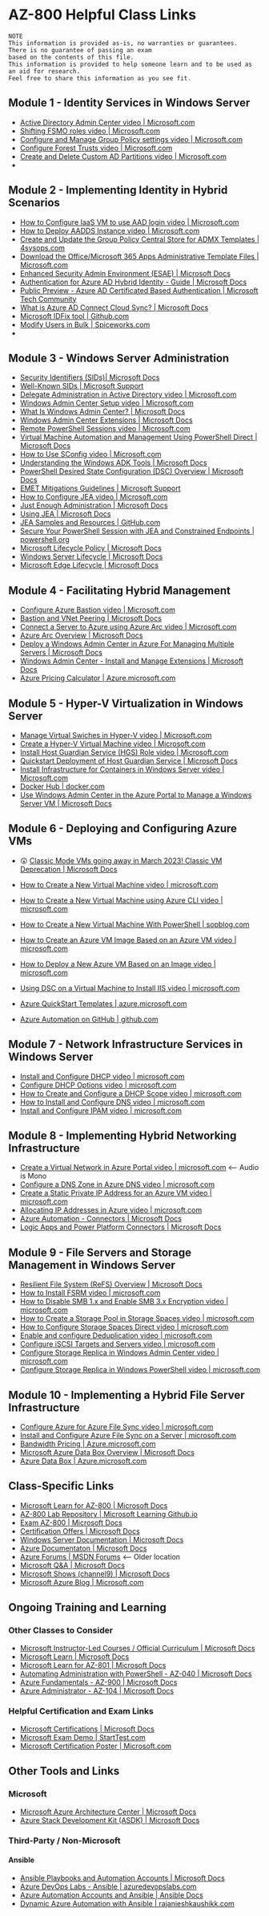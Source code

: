 # AZ-800 Helpful Class Links

```
NOTE
This information is provided as-is, no warranties or guarantees.  There is no guarantee of passing an exam
based on the contents of this file.  
This information is provided to help someone learn and to be used as an aid for research.
Feel free to share this information as you see fit.
```

  ## Module 1 - Identity Services in Windows Server
- [Active Directory Admin Center video | Microsoft.com](https://www.microsoft.com/en-us/videoplayer/embed/RE4MjvF)
- [Shifting FSMO roles video | Microsoft.com](https://www.microsoft.com/videoplayer/embed/RE4McId)
- [Configure and Manage Group Policy settings video | Microsoft.com](https://www.microsoft.com/en-us/videoplayer/embed/RE4McIe)
- [Configure Forest Trusts video | Microsoft.com](https://www.microsoft.com/en-us/videoplayer/embed/RE4M7ug)
- [Create and Delete Custom AD Partitions video | Microsoft.com](https://www.microsoft.com/en-us/videoplayer/embed/RE4McIf)
- 

## Module 2 - Implementing Identity in Hybrid Scenarios
- [How to Configure IaaS VM to use AAD login video | Microsoft.com](https://www.microsoft.com/videoplayer/embed/RE4AD4X)
- [How to Deploy AADDS Instance video | Microsoft.com](https://www.microsoft.com/videoplayer/embed/RE4ALnB)
- [Create and Update the Group Policy Central Store for ADMX Templates | 4sysops.com](https://4sysops.com/archives/create-and-update-the-group-policy-central-store-for-admx-templates)
- [Download the Office/Microsoft 365 Apps Administrative Template Files | Microsoft.com](https://www.microsoft.com/en-us/download/details.aspx?id=49030)
- [Enhanced Security Admin Environment (ESAE) | Microsoft Docs](https://docs.microsoft.com/en-us/security/compass/esae-retirement)
- [Authentication for Azure AD Hybrid Identity - Guide | Microsoft Docs](https://docs.microsoft.com/en-us/azure/active-directory/hybrid/choose-ad-authn)
- [Public Preview - Azure AD Certificated Based Authentication | Microsoft Tech Community](https://techcommunity.microsoft.com/t5/azure-active-directory-identity/azure-ad-certificate-based-authentication-now-in-public-preview/ba-p/2464390)
- [What is Azure AD Connect Cloud Sync? | Microsoft Docs](https://docs.microsoft.com/en-us/azure/active-directory/cloud-sync/what-is-cloud-sync)
- [Microsoft IDFix tool | Github.com](https://github.com/microsoft/idfix)
- [Modify Users in Bulk | Spiceworks.com](https://community.spiceworks.com/topic/2116627-modify-user-s-upn-in-bulk?from_forum=192)
- 

## Module 3 - Windows Server Administration
- [Security Identifiers (SIDs)| Microsoft Docs](https://docs.microsoft.com/en-us/windows/security/identity-protection/access-control/security-identifiers)
- [Well-Known SIDs | Microsoft Support](https://support.microsoft.com/en-us/topic/0fdcaf87-ee5e-8929-e54c-65e04235a634)
- [Delegate Administration in Active Directory video | Microsoft.com](https://www.microsoft.com/videoplayer/embed/RE4McI8)
- [Windows Admin Center Setup video | Microsoft.com](https://www.microsoft.com/en-us/videoplayer/embed/RE4McI9)
- [What Is Windows Admin Center? | Microsoft Docs](https://docs.microsoft.com/en-us/windows-server/manage/windows-admin-center/understand/what-is)
- [Windows Admin Center Extensions | Microsoft Docs](https://docs.microsoft.com/en-us/windows-server/manage/windows-admin-center/configure/using-extensions)
- [Remote PowerShell Sessions video | Microsoft.com](https://www.microsoft.com/en-us/videoplayer/embed/RE4Mfs3)
- [Virtual Machine Automation and Management Using PowerShell Direct | Microsoft Docs](https://docs.microsoft.com/en-us/virtualization/hyper-v-on-windows/user-guide/powershell-direct)
- [How to Use SConfig video | Microsoft.com](https://www.microsoft.com/en-us/videoplayer/embed/RE4Mfs4)
- [Understanding the Windows ADK Tools | Microsoft Docs](https://docs.microsoft.com/en-us/windows-hardware/test/weg/understanding-the-windows-adk-tools)
- [PowerShell Desired State Configuration (DSC) Overview | Microsoft Docs](https://docs.microsoft.com/en-us/powershell/scripting/dsc/overview)
- [EMET Mitigations Guidelines | Microsoft Support](https://support.microsoft.com/en-us/topic/emet-mitigations-guidelines-b529d543-2a81-7b5a-d529-84b30e1ecee0)
- [How to Configure JEA video | Microsoft.com](https://www.microsoft.com/videoplayer/embed/RWMWwo)
- [Just Enough Administration | Microsoft Docs](https://docs.microsoft.com/en-us/powershell/scripting/learn/remoting/jea/overview)
- [Using JEA | Microsoft Docs](https://docs.microsoft.com/en-us/powershell/scripting/learn/remoting/jea/using-jea)
- [JEA Samples and Resources | GitHub.com](https://github.com/PowerShell/JEA)
- [Secure Your PowerShell Session with JEA and Constrained Endpoints | powershell.org](https://powershell.org/2019/03/secure-your-powershell-session-with-jea-and-constrained-endpoints)
- [Microsoft Lifecycle Policy | Microsoft Docs](https://docs.microsoft.com/en-us/lifecycle/)
- [Windows Server Lifecycle | Microsoft Docs](https://docs.microsoft.com/en-us/lifecycle/products/windows-server)
- [Microsoft Edge Lifecycle | Microsoft Docs](https://docs.microsoft.com/en-us/deployedge/microsoft-edge-support-lifecycle)

## Module 4 - Facilitating Hybrid Management
- [Configure Azure Bastion video | Microsoft.com](https://www.microsoft.com/videoplayer/embed/RE4CSkm)
- [Bastion and VNet Peering | Microsoft Docs](https://docs.microsoft.com/en-us/azure/bastion/vnet-peering)
- [Connect a Server to Azure using Azure Arc video | Microsoft.com](https://www.microsoft.com/videoplayer/embed/RE4zf4p)
- [Azure Arc Overview | Microsoft Docs](https://docs.microsoft.com/en-us/azure/azure-arc/servers/overview)
- [Deploy a Windows Admin Center in Azure For Managing Multiple Servers | Microsoft Docs](https://docs.microsoft.com/en-us/windows-server/manage/windows-admin-center/azure/deploy-wac-in-azure)
- [Windows Admin Center - Install and Manage Extensions | Microsoft Docs](https://docs.microsoft.com/en-us/windows-server/manage/windows-admin-center/configure/using-extensions)
- [Azure Pricing Calculator | Azure.microsoft.com](https://azure.microsoft.com/en-us/pricing/calculator/)

## Module 5 - Hyper-V Virtualization in Windows Server
- [Manage Virtual Swiches in Hyper-V video | Microsoft.com](https://www.microsoft.com/videoplayer/embed/RE4MzHL)
- [Create a Hyper-V Virtual Machine video | Microsoft.com](https://www.microsoft.com/en-us/videoplayer/embed/RE4MC7h)
- [Install Host Guardian Service (HGS) Role video | Microsoft.com](https://www.microsoft.com/en-us/videoplayer/embed/RE4MEOf)
- [Quickstart Deployment of Host Guardian Service | Microsoft Docs](https://docs.microsoft.com/en-us/windows-server/security/guarded-fabric-shielded-vm/guarded-fabric-deployment-overview)
- [Install Infrastructure for Containers in Windows Server video | Microsoft.com](https://www.microsoft.com/en-us/videoplayer/embed/RE4MzHM)
- [Docker Hub | docker.com](https://hub.docker.com)
- [Use Windows Admin Center in the Azure Portal to Manage a Windows Server VM | Microsoft Docs](https://docs.microsoft.com/en-us/windows-server/manage/windows-admin-center/azure/manage-vm)

## Module 6 - Deploying and Configuring Azure VMs

- :astonished: [Classic Mode VMs going away in March 2023!  Classic VM Deprecation | Microsoft Docs](https://learn.microsoft.com/en-us/azure/virtual-machines/classic-vm-deprecation)

- [How to Create a New Virtual Machine video | microsoft.com](https://www.microsoft.com/videoplayer/embed/RE4AEAU)
- [How to Create a New Virtual Machine using Azure CLI video | microsoft.com](https://www.microsoft.com/videoplayer/embed/RE4AJKf)
- [How to Create a New Virtual Machine With PowerShell | sopblog.com](https://sopblog.com/how-to-create-azure-vm-with-powershell-script/)
- [How to Create an Azure VM Image Based on an Azure VM video | microsoft.com](https://www.microsoft.com/videoplayer/embed/RE4CXDZ)
- [How to Deploy a New Azure VM Based on an Image video | microsoft.com](https://www.microsoft.com/videoplayer/embed/RE4CSkl)
- [Using DSC on a Virtual Machine to Install IIS video | microsoft.com](https://www.microsoft.com/videoplayer/embed/RE4AMhA)
- [Azure QuickStart Templates | azure.microsoft.com](https://azure.microsoft.com/en-us/resources/templates/)
- [Azure Automation on GitHub | github.com](https://github.com/azureautomation)
  
## Module 7 - Network Infrastructure Services in Windows Server
- [Install and Configure DHCP video | microsoft.com](https://www.microsoft.com/videoplayer/embed/RWxT9j)
- [Configure DHCP Options video | microsoft.com](https://www.microsoft.com/videoplayer/embed/RWxDP3)
- [How to Create and Configure a DHCP Scope video | microsoft.com](https://www.microsoft.com/videoplayer/embed/RWxDP4)
- [How to Install and Configure DNS video | microsoft.com](https://www.microsoft.com/en-us/videoplayer/embed/RE4MjvL)
- [Install and Configure IPAM video | microsoft.com](https://www.microsoft.com/en-us/videoplayer/embed/RE4MjvM)
  
## Module 8 - Implementing Hybrid Networking Infrastructure
- [Create a Virtual Network in Azure Portal video | microsoft.com](https://www.microsoft.com/videoplayer/embed/RE4Azyu) <-- Audio is Mono
- [Configure a DNS Zone in Azure DNS video | microsoft.com](https://www.microsoft.com/videoplayer/embed/RE4AWvC)
- [Create a Static Private IP Address for an Azure VM video | microsoft.com](https://www.microsoft.com/videoplayer/embed/RE4Azyv)
- [Allocating IP Addresses in Azure video | microsoft.com](https://www.microsoft.com/videoplayer/embed/RE4AP7Z)
- [Azure Automation - Connectors | Microsoft Docs](https://docs.microsoft.com/en-us/connectors/azureautomation/)
- [Logic Apps and Power Platform Connectors | Microsoft Docs](https://docs.microsoft.com/en-us/connectors/connector-reference)
  
## Module 9 - File Servers and Storage Management in Windows Server
- [Resilient File System (ReFS) Overview | Microsoft Docs](https://docs.microsoft.com/en-us/windows-server/storage/refs/refs-overview)
- [How to Install FSRM video | microsoft.com](https://www.microsoft.com/en-us/videoplayer/embed/RE4Mfsg)
- [How to Disable SMB 1.x and Enable SMB 3.x Encryption video | microsoft.com](https://www.microsoft.com/en-us/videoplayer/embed/RE4MjvN)
- [How to Create a Storage Pool in Storage Spaces video | microsoft.com](https://www.microsoft.com/en-us/videoplayer/embed/RE4MAkL)
- [How to Configure Storage Spaces Direct video | microsoft.com](https://www.microsoft.com/en-us/videoplayer/embed/RE4MB0j)
- [Enable and configure Deduplication video | microsoft.com](https://www.microsoft.com/videoplayer/embed/RE4MFIg)
- [Configure iSCSI Targets and Servers video | microsoft.com](https://www.microsoft.com/en-us/videoplayer/embed/RE4MxmO)
- [Configure Storage Replica in Windows Admin Center video | microsoft.com](https://www.microsoft.com/en-us/videoplayer/embed/RE4Myb3)
- [Configure Storage Replica in Windows PowerShell video | microsoft.com](https://www.microsoft.com/en-us/videoplayer/embed/RE4MBcw)
  
## Module 10 - Implementing a Hybrid File Server Infrastructure
-  [Configure Azure for Azure File Sync video | microsoft.com](https://www.microsoft.com/videoplayer/embed/RE4CPMa)
-  [Install and Configure Azure File Sync on a Server | microsoft.com](https://www.microsoft.com/videoplayer/embed/RE4CIao)
-  [Bandwidth Pricing | Azure.microsoft.com](https://azure.microsoft.com/en-us/pricing/details/bandwidth/)
-  [Microsoft Azure Data Box Overview | Microsoft Docs](https://docs.microsoft.com/en-us/azure/databox/data-box-overview)
-  [Azure Data Box | Azure.microsoft.com](https://azure.microsoft.com/en-us/services/databox/)

## Class-Specific Links
- [Microsoft Learn for AZ-800 | Microsoft Docs](https://aka.ms/AZ-800LearnCollection)
- [AZ-800 Lab Repository | Microsoft Learning Github.io](https://microsoftlearning.github.io/AZ-800-Administering-Windows-Server-Hybrid-Core-Infrastructure)
- [Exam AZ-800 | Microsoft Docs](https://docs.microsoft.com/en-us/learn/certifications/exams/az-800)
- [Certification Offers | Microsoft Docs](https://docs.microsoft.com/en-us/learn/certifications/deals)
- [Windows Server Documentation | Microsoft Docs](https://docs.microsoft.com/en-us/windows-server/)
- [Azure Documentaton | Microsoft Docs](https://docs.microsoft.com/en-us/azure)
- [Azure Forums | MSDN Forums](https://social.msdn.microsoft.com/Forums/en-US/home?category=windowsazureplatform) <-- Older location
- [Microsoft Q&A | Microsoft Docs](https://docs.microsoft.com/en-us/answers/products/)
- [Microsoft Shows (channel9) | Microsoft Docs](https://docs.microsoft.com/en-us/shows/browse)
- [Microsoft Azure Blog | Microsoft.com](https://azure.microsoft.com/en-us/blog)

## Ongoing Training and Learning
### Other Classes to Consider
- [Microsoft Instructor-Led Courses / Official Curriculum | Microsoft Docs](https://docs.microsoft.com/en-us/learn/certifications/courses/browse/)
- [Microsoft Learn | Microsoft Docs](https://docs.microsoft.com/en-us/learn/)
- [Microsoft Learn for AZ-801 | Microsoft Docs](https://docs.microsoft.com/en-us/learn/certifications/courses/AZ-801t00)
- [Automating Administration with PowerShell - AZ-040 | Microsoft Docs](https://docs.microsoft.com/en-us/learn/certifications/courses/AZ-040t00)
- [Azure Fundamentals - AZ-900 | Microsoft Docs](https://docs.microsoft.com/en-us/learn/certifications/courses/AZ-900t00)
- [Azure Administrator - AZ-104 | Microsoft Docs](https://docs.microsoft.com/en-us/learn/certifications/courses/AZ-104t00)

### Helpful Certification and Exam Links
- [Microsoft Certifications | Microsoft Docs](https://docs.microsoft.com/en-us/learn/certifications/)
- [Microsoft Exam Demo | StartTest.com](https://aka.ms/examdemo)
- [Microsoft Certification Poster | Microsoft.com](https://aka.ms/TrainCertPoster)

## Other Tools and Links
### Microsoft
- [Microsoft Azure Architecture Center | Microsoft Docs](https://aka.ms/architecture)
- [Azure Stack Development Kit (ASDK) | Microsoft Docs](https://docs.microsoft.com/en-us/azure-stack/asdk/asdk-what-is)

### Third-Party / Non-Microsoft
#### Ansible
- [Ansible Playbooks and Automation Accounts | Microsoft Docs](https://docs.microsoft.com/en-us/azure/developer/ansible/overview)
- [Azure DevOps Labs - Ansible | azuredevopslabs.com](https://azuredevopslabs.com/labs/vstsextend/ansible/)
- [Azure Automation Accounts and Ansible | Ansible Docs](https://docs.ansible.com/ansible/latest/collections/azure/azcollection/azure_rm_automationaccount_module.html)
- [Dynamic Azure Automation with Ansible | rajanieshkaushikk.com](https://rajanieshkaushikk.com/2021/07/31/dynamic-azure-automation-with-ansible/)
